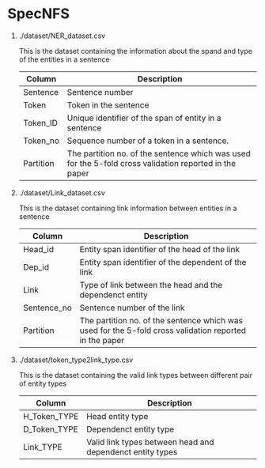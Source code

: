 # SpecNFS

<ol>

<li> ./dataset/NER_dataset.csv 

This is the dataset containing the information about the spand and type of the entities in a sentence

| **Column**   |  **Description** | 
| --- | ---- |
| Sentence  |  Sentence number | 
| Token     |  Token in the sentence | 
| Token_ID  |  Unique identifier of the span of entity in a sentence | 
| Token_no  |  Sequence number of a token in a sentence. | 
| Partition |  The partition no. of the sentence which was used for the 5-fold cross validation reported in the paper  |

 </li>
 
<li> ./dataset/Link_dataset.csv

This is the dataset containing link information between entities in a sentence

| Column       |  Description |
| --- | ---  |
| Head_id      |  Entity span identifier of the head of the link  |
| Dep_id       |  Entity span identifier of the dependent of the link  |
| Link         |  Type of link between the head and the dependenct entity  |
| Sentence_no  |  Sentence number of the link  |
| Partition    |  The partition no. of the sentence which was used for the 5-fold cross validation reported in the paper   |

</li>

<li> ./dataset/token_type2link_type.csv

This is the dataset containing the valid link types between different pair of entity types

 | Column       |  Description  | 
 | ---  | ---  | 
 | H_Token_TYPE | Head entity type  | 
 | D_Token_TYPE | Dependenct entity type  | 
 | Link_TYPE    | Valid link types between head and dependenct entity types  | 

 </li>

</ol>

